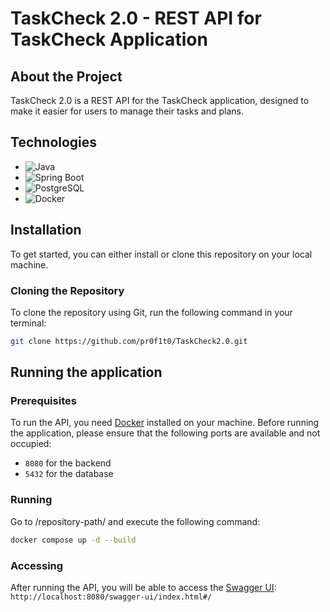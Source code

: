 # TaskCheck 2.0 - REST API for TaskCheck Application

## About the Project
TaskCheck 2.0 is a REST API for the TaskCheck application, designed to make it easier for users to manage their tasks and plans.

## Technologies
- ![Java](https://img.shields.io/badge/java-%23ED8B00.svg?style=for-the-badge&logo=openjdk&logoColor=white)
- ![Spring Boot](https://img.shields.io/badge/SpringBoot-6DB33F?style=flat-square&logo=Spring&logoColor=white)
- ![PostgreSQL](https://img.shields.io/badge/postgresql-4169e1?style=for-the-badge&logo=postgresql&logoColor=white)
- ![Docker](https://camo.githubusercontent.com/c9a85f6869aa992f1500dd9d4d4bdff7d405605292ca152587394c1f92552d4f/68747470733a2f2f696d672e736869656c64732e696f2f62616467652f646f636b65722d2532333064623765642e7376673f7374796c653d666f722d7468652d6261646765266c6f676f3d646f636b6572266c6f676f436f6c6f723d7768697465)

## Installation

To get started, you can either install or clone this repository on your local machine.

### Cloning the Repository
To clone the repository using Git, run the following command in your terminal:

```bash
git clone https://github.com/pr0f1t0/TaskCheck2.0.git
```
## Running the application
### Prerequisites
To run the API, you need [Docker](https://www.docker.com/get-started/) installed on your machine.
Before running the application, please ensure that the following ports are available and not occupied:

- `8080` for the backend
- `5432` for the database

### Running
Go to /repository-path/ and execute the following command:
```bash
docker compose up -d --build
```
### Accessing
After running the API, you will be able to access the [Swagger UI](http://localhost:8080/swagger-ui/index.html#/):
`http://localhost:8080/swagger-ui/index.html#/`
